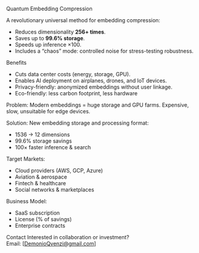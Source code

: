 Quantum Embedding Compression

A revolutionary universal method for embedding compression:
- Reduces dimensionality **256+ times**.
- Saves up to **99.6% storage**.
- Speeds up inference ×100.
- Includes a “chaos” mode: controlled noise for stress-testing robustness.

Benefits
- Cuts data center costs (energy, storage, GPU).
- Enables AI deployment on airplanes, drones, and IoT devices.
- Privacy-friendly: anonymized embeddings without user linkage.
- Eco-friendly: less carbon footprint, less hardware

Problem: Modern embeddings = huge storage and GPU farms. Expensive, slow, unsuitable for edge devices.

Solution: New embedding storage and processing format:
- 1536 → 12 dimensions
- 99.6% storage savings
- 100× faster inference & search

Target Markets:
- Cloud providers (AWS, GCP, Azure)
- Aviation & aerospace
- Fintech & healthcare
- Social networks & marketplaces

Business Model:
- SaaS subscription
- License (% of savings)
- Enterprise contracts

Contact
Interested in collaboration or investment?  
Email: [DemonioQvenzi@gmail.com]
